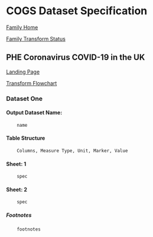 # COGS Dataset Specification

[Family Home](https://gss-cogs.github.io/family-covid-19-AIRTABLE/datasets/specmenu.html)

[Family Transform Status](https://gss-cogs.github.io/family-covid-19-AIRTABLE/datasets/index.html)

## PHE Coronavirus  COVID-19  in the UK 

[Landing Page](https://coronavirus.data.gov.uk/?_ga=2.156389567.589199403.1589439040-1962094972.1582617556)

[Transform Flowchart](https://gss-cogs.github.io/family-covid-19-AIRTABLE/datasets/specflowcharts.html?phe-coronavirus-covid-19-in-the-uk/flowchart.ttl)

### Dataset One

#### Output Dataset Name:

		name

#### Table Structure

		Columns, Measure Type, Unit, Marker, Value

#### Sheet: 1

		spec

#### Sheet: 2

		spec

##### Footnotes

		footnotes

